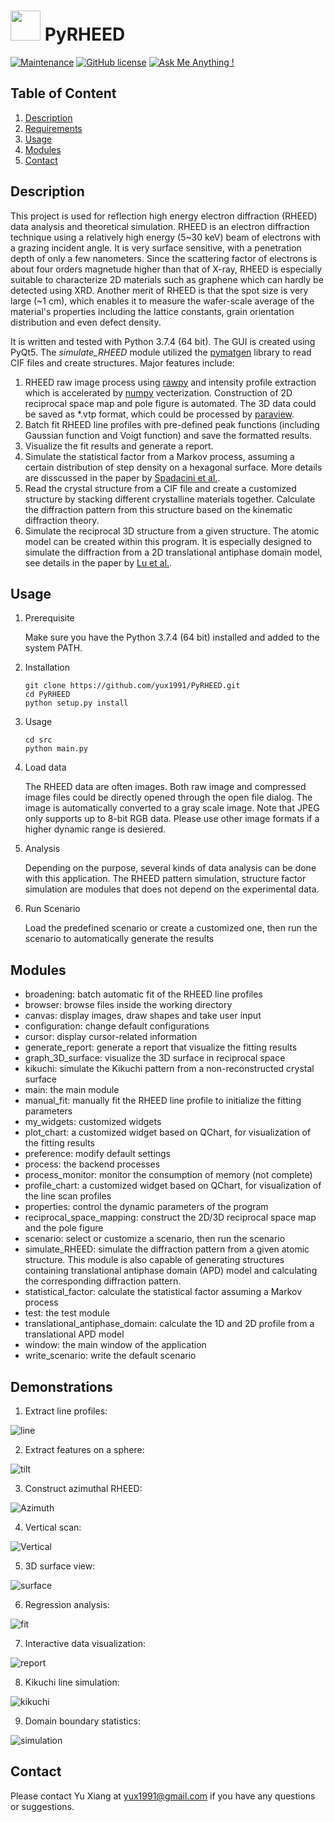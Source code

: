 # <img src="https://github.com/yux1991/PyRHEED/blob/master/src/icons/icon.png" width="48"/> PyRHEED
[![Maintenance](https://img.shields.io/badge/Maintained%3F-yes-green.svg)](https://GitHub.com/yux1991/PyRHEED/graphs/commit-activity) [![GitHub license](https://img.shields.io/github/license/yux1991/PyRHEED.svg)](https://github.com/yux1991/PyRHEED/blob/master/LICENSE) [![Ask Me Anything !](https://img.shields.io/badge/Ask%20me-anything-1abc9c.svg)](mailto:yux1991@gmail.com)

## Table of Content
1. [Description](README.md#Description)
2. [Requirements](README.md#Requirements)
3. [Usage](README.md#Usage)
4. [Modules](README.md#Structure)
5. [Contact](README.md#Contact)

## Description
This project is used for reflection high energy electron diffraction (RHEED) data analysis and theoretical simulation. 
RHEED is an electron diffraction technique using a relatively high energy (5~30 keV) beam of electrons with a grazing incident
angle. It is very surface sensitive, with a penetration depth of only a few nanometers. Since the scattering factor of electrons
is about four orders magnetude higher than that of X-ray, RHEED is especially suitable to characterize 2D materials such as graphene
which can hardly be detected using XRD. Another merit of RHEED is that the spot size is very large (~1 cm), which enables it to
measure the wafer-scale average of the material's properties including the lattice constants, grain orientation distribution and
even defect density.

It is written and tested with Python 3.7.4 (64 bit). The GUI is created using PyQt5. The *simulate_RHEED* module utilized the [pymatgen](http://pymatgen.org/) library to read CIF files and create structures. Major features include:

1. RHEED raw image process using [rawpy](https://pypi.org/project/rawpy/) and intensity profile extraction which is accelerated by [numpy](https://www.numpy.org/) vecterization. Construction of 2D reciprocal space map and pole figure is automated. The 3D data could be saved as *.vtp format, which could be processed by [paraview](https://www.paraview.org).
2. Batch fit RHEED line profiles with pre-defined peak functions (including Gaussian function and Voigt function) and save the formatted results.
3. Visualize the fit results and generate a report.
4. Simulate the statistical factor from a Markov process, assuming a certain distribution of step density on a hexagonal surface. More details are disscussed in the paper by [Spadacini et al.](https://www.sciencedirect.com/science/article/pii/0039602883904922).
5. Read the crystal structure from a CIF file and create a customized structure by stacking different crystalline materials together. Calculate the diffraction pattern from this structure based on the kinematic diffraction theory.
6. Simulate the reciprocal 3D structure from a given structure. The atomic model can be created within this program. It is especially designed to simulate the diffraction from a 2D translational antiphase domain model, see details in the paper by [Lu et al.](https://www.sciencedirect.com/science/article/pii/0039602881905410).

## Usage
1. Prerequisite

    Make sure you have the Python 3.7.4 (64 bit) installed and added to the system PATH.

2. Installation
    ```
    git clone https://github.com/yux1991/PyRHEED.git
    cd PyRHEED
    python setup.py install
    ```
3. Usage
    ```
    cd src
    python main.py
    ```
4. Load data

    The RHEED data are often images. Both raw image and compressed image files could be directly opened through the open file dialog. The image is automatically converted to a gray scale image. Note that JPEG only supports up to 8-bit RGB data. Please use other image formats if a higher dynamic range is desiered.
    
5. Analysis

    Depending on the purpose, several kinds of data analysis can be done with this application. The RHEED pattern simulation, structure factor simulation are modules that does not depend on the experimental data.

6. Run Scenario

    Load the predefined scenario or create a customized one, then run the scenario to automatically generate the results
    
## Modules 
- broadening: batch automatic fit of the RHEED line profiles
- browser: browse files inside the working directory
- canvas: display images, draw shapes and take user input
- configuration: change default configurations
- cursor: display cursor-related information
- generate_report: generate a report that visualize the fitting results
- graph_3D_surface: visualize the 3D surface in reciprocal space
- kikuchi: simulate the Kikuchi pattern from a non-reconstructed crystal surface
- main: the main module
- manual_fit: manually fit the RHEED line profile to initialize the fitting parameters
- my_widgets: customized widgets
- plot_chart: a customized widget based on QChart, for visualization of the fitting results
- preference: modify default settings
- process: the backend processes
- process_monitor: monitor the consumption of memory (not complete)
- profile_chart: a customized widget based on QChart, for visualization of the line scan profiles
- properties: control the dynamic parameters of the program
- reciprocal_space_mapping: construct the 2D/3D reciprocal space map and the pole figure
- scenario: select or customize a scenario, then run the scenario
- simulate_RHEED: simulate the diffraction pattern from a given atomic structure. This module is also capable of generating structures containing translational antiphase domain (APD) model and calculating the corresponding diffraction pattern. 
- statistical_factor: calculate the statistical factor assuming a Markov process 
- test: the test module
- translational_antiphase_domain: calculate the 1D and 2D profile from a translational APD model
- window: the main window of the application
- write_scenario: write the default scenario

## Demonstrations
1. Extract line profiles:

![line](https://user-images.githubusercontent.com/38077812/111377405-9a688e00-866e-11eb-8ef2-b25386f10d27.gif)


2. Extract features on a sphere:

![tilt](https://user-images.githubusercontent.com/38077812/111377452-aa806d80-866e-11eb-91eb-8a7f103c2077.gif)


3. Construct azimuthal RHEED:

![Azimuth](https://user-images.githubusercontent.com/38077812/111377562-cbe15980-866e-11eb-8c64-5fa6137a0d96.gif)


4. Vertical scan:

![Vertical](https://user-images.githubusercontent.com/38077812/111377572-ce43b380-866e-11eb-8b8f-e6ccd2e74a68.gif)


5. 3D surface view:

![surface](https://user-images.githubusercontent.com/38077812/111377787-1236b880-866f-11eb-8e52-60f3235085df.gif)


6. Regression analysis:

![fit](https://user-images.githubusercontent.com/38077812/111377799-16fb6c80-866f-11eb-96cd-f01dff3425ab.gif)


7. Interactive data visualization:

![report](https://user-images.githubusercontent.com/38077812/111377803-18c53000-866f-11eb-94ff-4ea16daaef3e.gif)


8. Kikuchi line simulation:

![kikuchi](https://user-images.githubusercontent.com/38077812/111377813-1bc02080-866f-11eb-8043-28bc199f8cd5.gif)


9. Domain boundary statistics:

![simulation](https://user-images.githubusercontent.com/38077812/111377823-1f53a780-866f-11eb-8b26-4638de0200c0.gif)


## Contact
Please contact Yu Xiang at [yux1991@gmail.com](mailto:yux1991@gmail.com) if you have any questions or suggestions.
